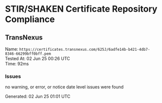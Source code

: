 # STIR/SHAKEN Certificate Repository Compliance

## TransNexus

Name: `https://certificates.transnexus.com/625J/6adfe14b-b421-4db7-8346-66299bff0bff.pem`\
Tested At: 02 Jun 25 00:26 UTC\
Time: 92ms

### Issues

no warning, or error, or notice date level issues were found

Generated: 02 Jun 25 01:01 UTC
